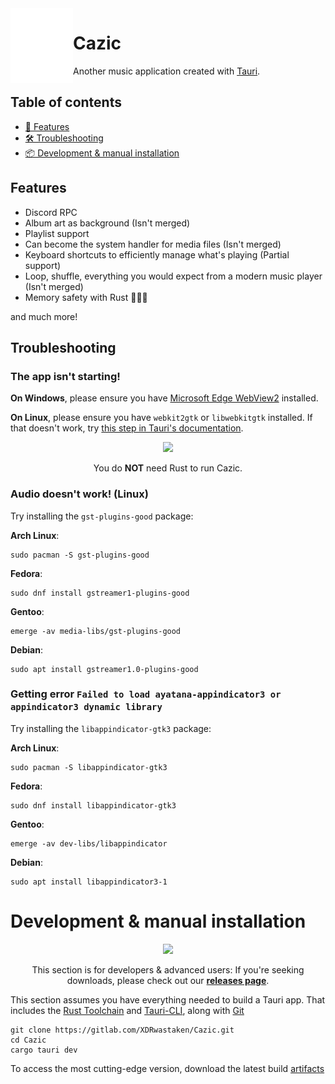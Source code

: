 <img width="100" height="120" align="left" style="float: left; margin: 20 10px 0 10;" src="assets/logo.png" alt="Logo">

# Cazic

Another music application created with [Tauri](https://tauri.app/).

## Table of contents

- [🧠 Features](#features)
- [🛠️ Troubleshooting](#troubleshooting)
- [📦 Development & manual installation](#development--manual-installation)

## Features

- Discord RPC
- Album art as background (Isn't merged)
- Playlist support
- Can become the system handler for media files (Isn't merged)
- Keyboard shortcuts to efficiently manage what's playing (Partial support)
- Loop, shuffle, everything you would expect from a modern music player (Isn't merged)
- Memory safety with Rust 🦀🦀🦀

and much more!

## Troubleshooting

### The app isn't starting!

**On Windows**, please ensure you have [Microsoft Edge WebView2](https://go.microsoft.com/fwlink/p/?LinkId=2124703) installed.

**On Linux**, please ensure you have `webkit2gtk` or `libwebkitgtk` installed. If that doesn't work, try [this step in Tauri's documentation](https://beta.tauri.app/guides/prerequisites/#linux).

<div align="center">
   <img width="32" src="https://gitlab.com/XDRwastaken/img/-/raw/main/.svg/pin.svg">
   <p>You do <b>NOT</b> need Rust to run Cazic.</p>
</div>

### Audio doesn't work! (Linux)

Try installing the `gst-plugins-good` package:

**Arch Linux**:

```shell
sudo pacman -S gst-plugins-good
```

**Fedora**:

```shell
sudo dnf install gstreamer1-plugins-good
```

**Gentoo**:

```shell
emerge -av media-libs/gst-plugins-good
```

**Debian**:

```shell
sudo apt install gstreamer1.0-plugins-good
```

### Getting error `Failed to load ayatana-appindicator3 or appindicator3 dynamic library`

Try installing the `libappindicator-gtk3` package:


**Arch Linux**:

```shell
sudo pacman -S libappindicator-gtk3
```

**Fedora**:

```shell
sudo dnf install libappindicator-gtk3
```

**Gentoo**:

```shell
emerge -av dev-libs/libappindicator
```

**Debian**:

```shell
sudo apt install libappindicator3-1
```

# Development & manual installation

<div align="center">
   <img width="32" src="https://gitlab.com/XDRwastaken/img/-/raw/main/.svg/pin.svg">
   <p>This section is for developers &amp; advanced users: If you're seeking downloads, please check out our <b><a href="https://gitlab.com/XDRwastaken/Cazic/-/releases">releases page</a></b>.</p>
</div>

This section assumes you have everything needed to build a Tauri app. That includes the [Rust Toolchain](https://rustup.rs) and [Tauri-CLI](https://beta.tauri.app/references/v2/cli/#tab-panel-454), along with [Git](https://git-scm.com)

```shell
git clone https://gitlab.com/XDRwastaken/Cazic.git
cd Cazic
cargo tauri dev
```

To access the most cutting-edge version, download the latest build [artifacts](https://gitlab.com/XDRwastaken/Cazic/-/artifacts)